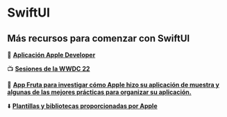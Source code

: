 # SwiftUI

## Más recursos para comenzar con SwiftUI

:iphone: [**Aplicación Apple Developer**](https://apps.apple.com/us/app/apple-developer/id640199958)

:tv: [**Sesiones de la WWDC 22**](https://developer.apple.com/wwdc22/sessions/)

:closed_book: [**App Fruta para investigar cómo Apple hizo su aplicación de muestra y algunas de las mejores prácticas para organizar su aplicación.**](https://developer.apple.com/documentation/swiftui/fruta_building_a_feature-rich_app_with_swiftui)

:arrow_down: [**Plantillas y bibliotecas proporcionadas por Apple**](https://developer.apple.com/design/resources/)
